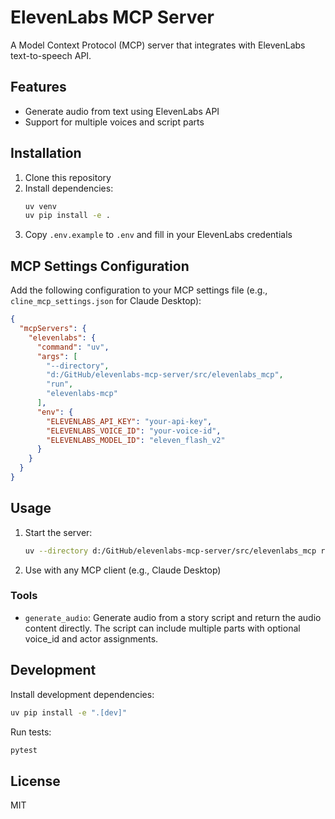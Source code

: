 # ElevenLabs MCP Server

A Model Context Protocol (MCP) server that integrates with ElevenLabs text-to-speech API.

## Features

- Generate audio from text using ElevenLabs API
- Support for multiple voices and script parts

## Installation

1. Clone this repository
2. Install dependencies:
   ```bash
   uv venv
   uv pip install -e .
   ```
3. Copy `.env.example` to `.env` and fill in your ElevenLabs credentials

## MCP Settings Configuration

Add the following configuration to your MCP settings file (e.g., `cline_mcp_settings.json` for Claude Desktop):

```json
{
  "mcpServers": {
    "elevenlabs": {
      "command": "uv",
      "args": [
        "--directory",
        "d:/GitHub/elevenlabs-mcp-server/src/elevenlabs_mcp",
        "run",
        "elevenlabs-mcp"
      ],
      "env": {
        "ELEVENLABS_API_KEY": "your-api-key",
        "ELEVENLABS_VOICE_ID": "your-voice-id",
        "ELEVENLABS_MODEL_ID": "eleven_flash_v2"
      }
    }
  }
}
```

## Usage

1. Start the server:
   ```bash
   uv --directory d:/GitHub/elevenlabs-mcp-server/src/elevenlabs_mcp run elevenlabs-mcp
   ```

2. Use with any MCP client (e.g., Claude Desktop)

### Tools

- `generate_audio`: Generate audio from a story script and return the audio content directly. The script can include multiple parts with optional voice_id and actor assignments.

## Development

Install development dependencies:
```bash
uv pip install -e ".[dev]"
```

Run tests:
```bash
pytest
```

## License

MIT
